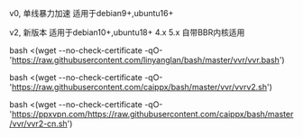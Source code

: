 v0, 单线暴力加速 适用于debian9+,ubuntu16+

v2,  新版本 适用于debian10+,ubuntu18+
4.x 5.x 自带BBR内核适用


bash <(wget --no-check-certificate -qO- 'https://raw.githubusercontent.com/linyanglan/bash/master/vvr/vvr.bash')

bash <(wget --no-check-certificate -qO- 'https://raw.githubusercontent.com/caippx/bash/master/vvr/vvrv2.sh')

bash <(wget --no-check-certificate -qO- 'https://ppxvpn.com/https://raw.githubusercontent.com/caippx/bash/master/vvr/vvr2-cn.sh')


